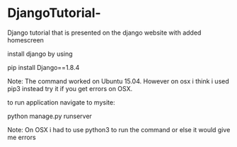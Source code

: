 # DjangoTutorial-
Django tutorial that is presented on the django website with added homescreen 


install django by using 

pip install Django==1.8.4

Note: The command worked on Ubuntu 15.04. However on osx i think i used
pip3 instead try it if you get errors on OSX. 

to run application navigate to mysite:

python manage.py runserver

Note: On OSX i had to use python3 to run the command or else it would give me errors



